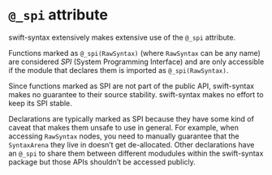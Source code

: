 # `@_spi` attribute

swift-syntax extensively makes extensive use of the `@_spi` attribute. 

Functions marked as `@_spi(RawSyntax)` (where `RawSyntax` can be any name) are considered *SPI* (System Programming Interface) and are only accessible if the module that declares them is imported as `@_spi(RawSyntax)`.

Since functions marked as SPI are not part of the public API, swift-syntax makes no guarantee to their source stability. swift-syntax makes no effort to keep its SPI stable.

Declarations are typically marked as SPI because they have some kind of caveat that makes them unsafe to use in general. For example, when accessing ``RawSyntax`` nodes, you need to manually guarantee that the ``SyntaxArena`` they live in doesn’t get de-allocated. Other declarations have an `@_spi` to share them between different modudules within the swift-syntax package but those APIs shouldn’t be accessed publicly.
